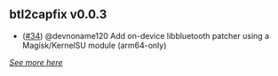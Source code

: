 ## btl2capfix v0.0.3
- ([#34](https://github.com/kavishdevar/aln/pull/34)) @devnoname120 Add on-device libbluetooth patcher using a Magisk/KernelSU module (arm64-only)

_[See more here](https://github.com/kavishdevar/aln/releases)_
